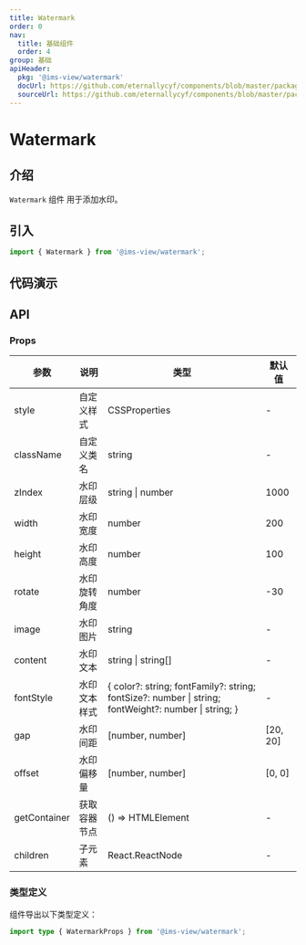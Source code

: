 ```yaml
---
title: Watermark
order: 0
nav:
  title: 基础组件
  order: 4
group: 基础
apiHeader:
  pkg: '@ims-view/watermark'
  docUrl: https://github.com/eternallycyf/components/blob/master/packages/watermark/src/watermark/index.md
  sourceUrl: https://github.com/eternallycyf/components/blob/master/packages/watermark/src/watermark/index.tsx
---
```


# Watermark

## 介绍

`Watermark` 组件 用于添加水印。

## 引入

```js
import { Watermark } from '@ims-view/watermark';
```

## 代码演示

<code transform="true" src='./demo/demo1.tsx'></code>

## API

### Props

| 参数         | 说明         | 类型                                                                                                 | 默认值   |
| ------------ | ------------ | ---------------------------------------------------------------------------------------------------- | -------- |
| style        | 自定义样式   | CSSProperties                                                                                        | -        |
| className    | 自定义类名   | string                                                                                               | -        |
| zIndex       | 水印层级     | string \| number                                                                                     | 1000     |
| width        | 水印宽度     | number                                                                                               | 200      |
| height       | 水印高度     | number                                                                                               | 100      |
| rotate       | 水印旋转角度 | number                                                                                               | -30      |
| image        | 水印图片     | string                                                                                               | -        |
| content      | 水印文本     | string \| string[]                                                                                   | -        |
| fontStyle    | 水印文本样式 | { color?: string; fontFamily?: string; fontSize?: number \| string; fontWeight?: number \| string; } | -        |
| gap          | 水印间距     | [number, number]                                                                                     | [20, 20] |
| offset       | 水印偏移量   | [number, number]                                                                                     | [0, 0]   |
| getContainer | 获取容器节点 | () => HTMLElement                                                                                    | -        |
| children     | 子元素       | React.ReactNode                                                                                      | -        |

### 类型定义

组件导出以下类型定义：

```ts
import type { WatermarkProps } from '@ims-view/watermark';
```
